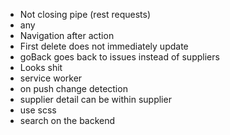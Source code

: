 - Not closing pipe (rest requests)
- any
- Navigation after action
- First delete does not immediately update
- goBack goes back to issues instead of suppliers
- Looks shit
- service worker
- on push change detection
- supplier detail can be within supplier
- use scss
- search on the backend